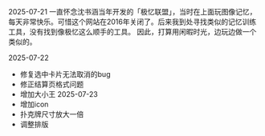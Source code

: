2025-07-21
一直怀念沈书涵当年开发的「极忆联盟」，当时在上面玩图像记忆，每天非常快乐。可惜这个网站在2016年关闭了。后来我到处寻找类似的记忆训练工具，没有找到像极忆这么顺手的工具。
因此，打算用闲暇时光，边玩边做一个类似的。

2025-07-22
- 修复选中卡片无法取消的bug
- 修正结算页格式问题
- 增加大小王
2025-07-23
- 增加icon
- 扑克牌尺寸放大一倍
- 调整排版

